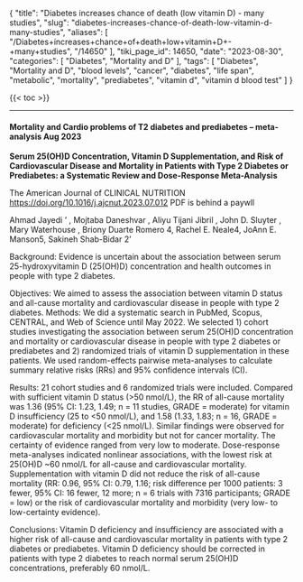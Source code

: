 {
    "title": "Diabetes increases chance of death (low vitamin D) - many studies",
    "slug": "diabetes-increases-chance-of-death-low-vitamin-d-many-studies",
    "aliases": [
        "/Diabetes+increases+chance+of+death+low+vitamin+D+-+many+studies",
        "/14650"
    ],
    "tiki_page_id": 14650,
    "date": "2023-08-30",
    "categories": [
        "Diabetes",
        "Mortality and D"
    ],
    "tags": [
        "Diabetes",
        "Mortality and D",
        "blood levels",
        "cancer",
        "diabetes",
        "life span",
        "metabolic",
        "mortality",
        "prediabetes",
        "vitamin d",
        "vitamin d blood test"
    ]
}


{{< toc >}}

---

#### Mortality and Cardio problems of T2 diabetes and prediabetes – meta-analysis Aug 2023

 **Serum 25(OH)D Concentration, Vitamin D Supplementation, and Risk of Cardiovascular Disease and Mortality in Patients with Type 2 Diabetes or Prediabetes: a Systematic Review and Dose-Response Meta-Analysis** 

The American Journal of CLINICAL NUTRITION https://doi.org/10.1016/j.ajcnut.2023.07.012 PDF is behind a paywll

Ahmad Jayedi ’ , Mojtaba Daneshvar , Aliyu Tijani Jibril , John D. Sluyter , Mary Waterhouse , Briony Duarte Romero 4, Rachel E. Neale4, JoAnn E. Manson5, Sakineh Shab-Bidar 2’

Background: Evidence is uncertain about the association between serum 25-hydroxyvitamin D (25(OH)D) concentration and health outcomes in people with type 2 diabetes.

Objectives: We aimed to assess the association between vitamin D status and all-cause mortality and cardiovascular disease in people with type 2 diabetes. Methods: We did a systematic search in PubMed, Scopus, CENTRAL, and Web of Science until May 2022. We selected 1) cohort studies investigating the association between serum 25(OH)D concentration and mortality or cardiovascular disease in people with type 2 diabetes or prediabetes and 2) randomized trials of vitamin D supplementation in these patients. We used random-effects pairwise meta-analyses to calculate summary relative risks (RRs) and 95% confidence intervals (CI).

Results: 21 cohort studies and 6 randomized trials were included. Compared with sufficient vitamin D status (>50 nmol/L), the RR of all-cause mortality was 1.36 (95% CI: 1.23, 1.49; n = 11 studies, GRADE = moderate) for vitamin D insufficiency (25 to <50 nmol/L), and 1.58 (1.33, 1.83; n = 16, GRADE = moderate) for deficiency (<25 nmol/L). Similar findings were observed for cardiovascular mortality and morbidity but not for cancer mortality. The certainty of evidence ranged from very low to moderate. Dose-response meta-analyses indicated nonlinear associations, with the lowest risk at 25(OH)D ~60 nmol/L for all-cause and cardiovascular mortality. Supplementation with vitamin D did not reduce the risk of all-cause mortality (RR: 0.96, 95% CI: 0.79, 1.16; risk difference per 1000 patients: 3 fewer, 95% CI: 16 fewer, 12 more; n = 6 trials with 7316 participants; GRADE = low) or the risk of cardiovascular mortality and morbidity (very low- to low-certainty evidence).

Conclusions: Vitamin D deficiency and insufficiency are associated with a higher risk of all-cause and cardiovascular mortality in patients with type 2 diabetes or prediabetes. Vitamin D deficiency should be corrected in patients with type 2 diabetes to reach normal serum 25(OH)D concentrations, preferably 60 nmol/L.

<!-- ~tc~ (alias(Diabetes increases chance of death (low vitamin D)) ~/tc~ -->